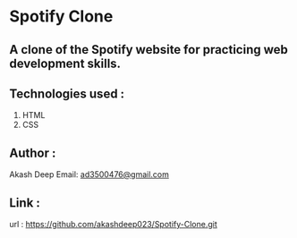 # Spotify Clone

## A clone of the Spotify website for practicing web development skills.

## Technologies used :
   1. HTML
   2. CSS

## Author :
   Akash Deep
   Email: ad3500476@gmail.com

## Link :
   url : https://github.com/akashdeep023/Spotify-Clone.git